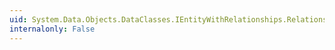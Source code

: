 ```yaml
---
uid: System.Data.Objects.DataClasses.IEntityWithRelationships.RelationshipManager
internalonly: False
---
```

